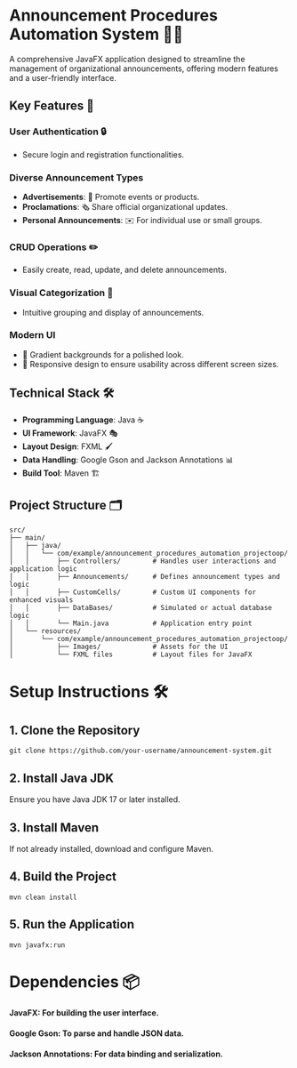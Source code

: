 # Announcement Procedures Automation System 📢✨

A comprehensive JavaFX application designed to streamline the management of organizational announcements, offering modern features and a user-friendly interface.

## Key Features 🌟

### User Authentication 🔒
- Secure login and registration functionalities.

### Diverse Announcement Types
- **Advertisements**: 📣 Promote events or products.
- **Proclamations**: 🗞️ Share official organizational updates.
- **Personal Announcements**: ✉️ For individual use or small groups.

### CRUD Operations ✏️
- Easily create, read, update, and delete announcements.

### Visual Categorization 🎨
- Intuitive grouping and display of announcements.

### Modern UI
- 🎨 Gradient backgrounds for a polished look.
- 📱 Responsive design to ensure usability across different screen sizes.

## Technical Stack 🛠️

- **Programming Language**: Java ☕
- **UI Framework**: JavaFX 🎭
- **Layout Design**: FXML 🖌️
- **Data Handling**: Google Gson and Jackson Annotations 📊
- **Build Tool**: Maven 🏗️

## Project Structure 🗂️

```plaintext
src/
├── main/
│   ├── java/
│   │   └── com/example/announcement_procedures_automation_projectoop/
│   │       ├── Controllers/        # Handles user interactions and application logic
│   │       ├── Announcements/      # Defines announcement types and logic
│   │       ├── CustomCells/        # Custom UI components for enhanced visuals
│   │       ├── DataBases/          # Simulated or actual database logic
│   │       └── Main.java           # Application entry point
│   └── resources/
│       └── com/example/announcement_procedures_automation_projectoop/
│           ├── Images/             # Assets for the UI
│           └── FXML files          # Layout files for JavaFX
```
# Setup Instructions 🛠️
## 1. Clone the Repository
```
git clone https://github.com/your-username/announcement-system.git
```
## 2. Install Java JDK
Ensure you have Java JDK 17 or later installed.
## 3. Install Maven
If not already installed, download and configure Maven.
## 4. Build the Project
```
mvn clean install
```
## 5. Run the Application
```
mvn javafx:run
```
# Dependencies 📦
#### JavaFX: For building the user interface.
#### Google Gson: To parse and handle JSON data.
#### Jackson Annotations: For data binding and serialization.
